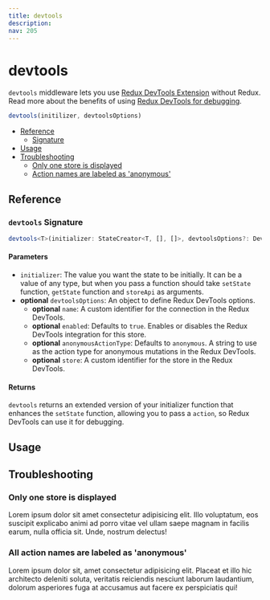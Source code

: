 ```yaml
---
title: devtools
description:
nav: 205
---
```


# devtools

`devtools` middleware lets you use [Redux DevTools Extension](https://github.com/zalmoxisus/redux-devtools-extension)
without Redux. Read more about the benefits of using [Redux DevTools for debugging](https://redux.js.org/style-guide/#use-the-redux-devtools-extension-for-debugging).

```js
devtools(initilizer, devtoolsOptions)
```

- [Reference](#reference)
  - [Signature](#devtools-signature)
- [Usage](#usage)
- [Troubleshooting](#troubleshooting)
  - [Only one store is displayed](#only-one-store-is-displayed)
  - [Action names are labeled as 'anonymous'](#all-action-names-are-labeled-as-anonymous)

## Reference

### `devtools` Signature

```ts
devtools<T>(initializer: StateCreator<T, [], []>, devtoolsOptions?: DevtoolsOptions): StateCreator<T, [], []>
```

#### Parameters

- `initializer`: The value you want the state to be initially. It can be a value of any type, but
  when you pass a function should take `setState` function, `getState` function and `storeApi` as
  arguments.
- **optional** `devtoolsOptions`: An object to define Redux DevTools options.
  - **optional** `name`: A custom identifier for the connection in the Redux DevTools.
  - **optional** `enabled`: Defaults to `true`. Enables or disables the Redux DevTools integration
    for this store.
  - **optional** `anonymousActionType`: Defaults to `anonymous`. A string to use as the action type
    for anonymous mutations in the Redux DevTools.
  - **optional** `store`: A custom identifier for the store in the Redux DevTools.

#### Returns

`devtools` returns an extended version of your initializer function that enhances the `setState`
function, allowing you to pass a `action`, so Redux DevTools can use it for debugging.

## Usage

## Troubleshooting

### Only one store is displayed

Lorem ipsum dolor sit amet consectetur adipisicing elit. Illo voluptatum, eos suscipit explicabo
animi ad porro vitae vel ullam saepe magnam in facilis earum, nulla officia sit. Unde, nostrum
delectus!

### All action names are labeled as 'anonymous'

Lorem ipsum dolor sit, amet consectetur adipisicing elit. Placeat et illo hic architecto deleniti
soluta, veritatis reiciendis nesciunt laborum laudantium, dolorum asperiores fuga at accusamus aut
facere ex perspiciatis qui!
